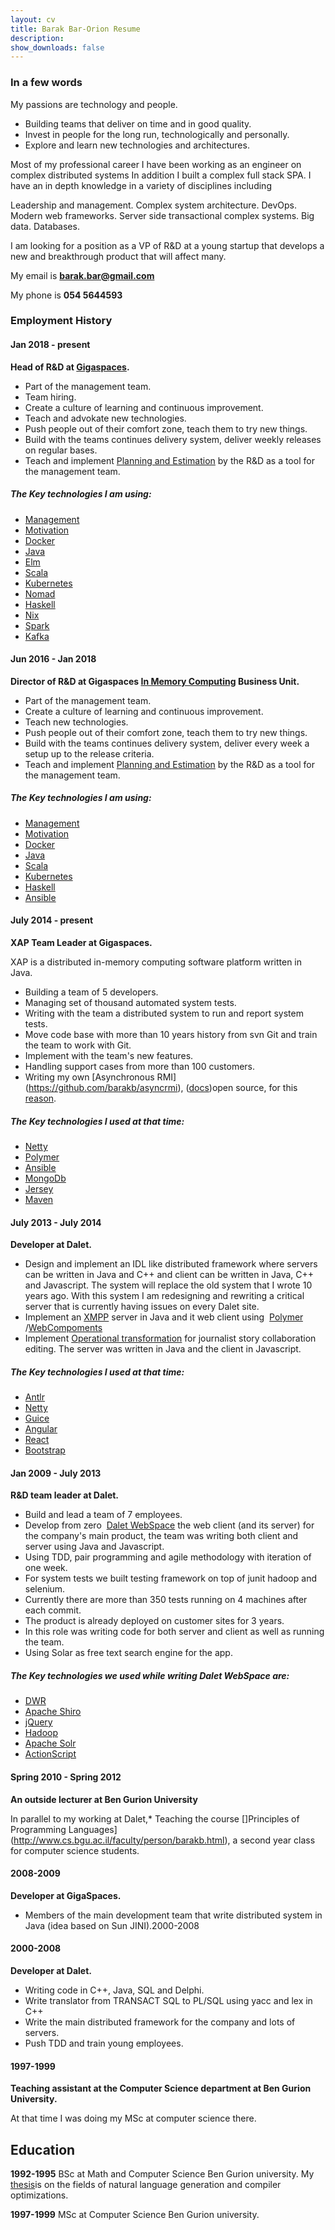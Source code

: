```yaml
---
layout: cv
title: Barak Bar-Orion Resume
description: 
show_downloads: false
---
```


### In a few words 

My passions are technology and people.

* Building teams that deliver on time and in good quality.
* Invest in people for the long run, technologically and personally.
* Explore and learn new technologies and architectures.

Most of my professional career I have been working as an engineer on complex distributed systems In addition I built a complex full stack SPA.
I have an in depth knowledge in a variety of disciplines including

Leadership and management.
Complex system architecture.
DevOps.
Modern web frameworks.
Server side transactional complex systems.
Big data.
Databases.

I am looking for a position as a VP of R&D at a young startup that develops a new and breakthrough product that will affect many.

My email is **barak.bar@gmail.com**

My phone is **054 5644593**


### Employment History 

#### Jan 2018 -  present 
**Head of R&D at ​[Gigaspaces](http://www.gigaspaces.com/).** 

* Part of the management team.
* Team hiring.
* Create a culture of learning and continuous improvement.
* Teach and advokate new technologies.
* Push people out of their comfort zone, teach them to try new things.
* Build with the teams continues delivery system, deliver weekly releases on regular bases.
* Teach and implement ​[Planning and Estimation](https://www.amazon.com/exec/obidos/ASIN/0131479415/mountaingoats-20)​ by the R&D as a tool for the management team.

##### The Key technologies I am using: 
* [Management](https://www.amazon.com/Peter-F.-Drucker/e/B000AP61TE)
* [Motivation](https://www.amazon.com/Drive-Surprising-Truth-About-Motivates/dp/1594484805)
* [Docker](https://www.docker.com/)
* [Java](https://https://www.oracle.com/java/)
* [Elm](https://elm-lang.org/)
* [Scala](https://www.scala-lang.org/)
* [Kubernetes](https://kubernetes.io/)
* [Nomad](https://www.nomadproject.io/)
* [Haskell](https://www.haskell.org/)
* [Nix](https://nixos.org/nix)
* [Spark](https://spark.apache.org/)
* [Kafka](https://kafka.apache.org/)


#### Jun 2016 - Jan 2018 
**Director of R&D at ​Gigaspaces [In Memory Computing](http://www.gigaspaces.com/imc) Business Unit​.** 

* Part of the management team.
* Create a culture of learning and continuous improvement.
* Teach new technologies.
* Push people out of their comfort zone, teach them to try new things.
* Build with the teams continues delivery system, deliver every week a setup up to the release criteria.
* Teach and implement ​[Planning and Estimation](https://www.amazon.com/exec/obidos/ASIN/0131479415/mountaingoats-20)​ by the R&D as a tool for the management team.

##### The Key technologies I am using: 
* [Management](https://www.amazon.com/Peter-F.-Drucker/e/B000AP61TE)
* [Motivation](https://www.amazon.com/Drive-Surprising-Truth-About-Motivates/dp/1594484805)
* [Docker](https://www.docker.com/)
* [Java](https://https://www.oracle.com/java/)
* [Scala](https://www.scala-lang.org/)
* [Kubernetes](https://kubernetes.io/)
* [Haskell](https://www.haskell.org/)
* [Ansible](https://www.ansible.com/)

#### July 2014 - present 
**XAP Team Leader at Gigaspaces.** 

XAP is a distributed in-memory computing software platform written in Java.

* Building a team of 5 developers.
* Managing set of thousand automated system tests.
* Writing with the team a distributed system to run and report system tests.
* Move code base with more than 10 years history from svn Git and train the team to work with Git.
* Implement with the team's new features.
* Handling support cases from more than 100 customers.
* Writing my own [Asynchronous RMI]​(https://github.com/barakb/asyncrmi), ([docs](http://barakb.github.io/asyncrmi/docs/index.html))​ open source, for this ​[reason​](http://barakb.github.io/asyncrmi/docs/why-did-i-start-this-project.html).

##### The Key technologies I used at that time: 
* [Netty](http://netty.io/)
* [Polymer](https://www.polymer-project.org/)
* [Ansible](https://www.ansible.com/)
* [MongoDb](https://www.mongodb.com/)
* [Jersey](https://jersey.java.net/)
* [Maven](https://maven.apache.org/)

#### July 2013 - July 2014 
**Developer at Dalet.** 

* Design and implement an IDL like distributed framework where servers can be written in Java and C++ and client can be written in Java, C++ and Javascript. The system will replace the old system that I wrote 10 years ago. With this system I am redesigning and rewriting a critical server that is currently having issues on every Dalet site.
* Implement an ​[XMPP](http://xmpp.org/)​ server in Java and it web client using ​ [Polymer](https://www.polymer-project.org/)​/[WebCompoments](http://webcomponents.org/)
* Implement ​[Operational transformation​](https://en.wikipedia.org/wiki/Operational_transformation) for journalist story collaboration editing. The server was written in Java and the client in Javascript.

##### The Key technologies I used at that time: 
* [Antlr](http://www.antlr.org/)
* [Netty](http://netty.io/)
* [Guice](https://github.com/google/guice)
* [Angular](https://angularjs.org/)
* [React](http://facebook.github.io/react/)
* [Bootstrap](http://getbootstrap.com/)
 
#### Jan 2009 - July 2013 
**R&D team leader at Dalet.** 

* Build and lead a team of 7 employees.
* Develop from zero ​ [Dalet WebSpace](http://www.dalet.com/modules/webspace)​ the web client (and its server) for the company's main product, the team was writing both client and server using Java and Javascript.
* Using TDD, pair programming and agile methodology with iteration of one week.
* For system tests we built testing framework on top of junit hadoop and selenium.
* Currently there are more than 350 tests running on 4 machines after each commit.
* The product is already deployed on customer sites for 3 years.
* In this role was writing code for both server and client as well as running the team.
* Using Solar as free text search engine for the app.

##### The Key technologies we used while writing Dalet WebSpace are: 
* [DWR](http://directwebremoting.org/dwr/index.html)
* [Apache Shiro](http://shiro.apache.org/)
* [jQuery](https://jquery.com/)
* [Hadoop](https://hadoop.apache.org/)
* [Apache Solr](http://lucene.apache.org/solr/)
* [ActionScript](http://www.adobe.com/devnet/actionscript.html)

#### Spring 2010 - Spring 2012 
**An outside lecturer at Ben Gurion University**

In parallel to my working at Dalet,* Teaching the course ​ []Principles of Programming Languages](http://www.cs.bgu.ac.il/faculty/person/barakb.html)​ , a second year class for computer science students.

#### 2008-2009 
**Developer at GigaSpaces.** 

* Members of the main development team that write distributed system in Java (idea based on Sun JINI).2000-2008 

#### 2000-2008 
**Developer at Dalet.** 

* Writing code in C++, Java, SQL and Delphi.
* Write translator from TRANSACT SQL to PL/SQL using yacc and lex in C++
* Write the main distributed framework for the company and lots of servers.
* Push TDD and train young employees.

#### 1997-1999
**Teaching assistant at the Computer Science department at Ben Gurion University.**

At that time I was doing my MSc at computer science there.
 
## Education 

**1992-1995** BSc at Math and Computer Science Ben Gurion university. 
My [thesis](https://github.com/barakb/The-Compilation-Of-Functional-Unification-Based-Language/raw/master/TheCompilationOfFunctionalUnificationBasedLanguage.pdf)​ is on the fields of natural language generation and compiler optimizations.

**1997-1999** MSc at Computer Science Ben Gurion university.
 



